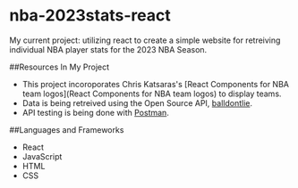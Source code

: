 # nba-2023stats-react

My current project: utilizing react to create a simple website for retreiving individual NBA player stats for the 2023 NBA Season.

##Resources In My Project
- This project incoroporates Chris Katsaras's [React Components for NBA team logos](React Components for NBA team logos) to display teams. 
- Data is being retreived using the Open Source API, [balldontlie](https://www.balldontlie.io/home.html#introduction).
- API testing is being done with [Postman](https://www.postman.com/api-platform/api-testing/).

##Languages and Frameworks
- React
- JavaScript
- HTML
- CSS
